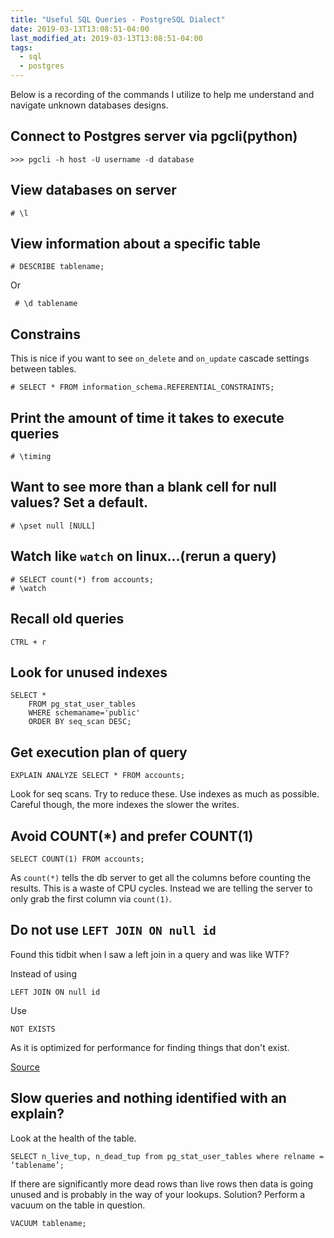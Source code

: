```yaml
---
title: "Useful SQL Queries - PostgreSQL Dialect"
date: 2019-03-13T13:08:51-04:00
last_modified_at: 2019-03-13T13:08:51-04:00
tags:
  - sql
  - postgres
---
```


Below is a recording of the commands I utilize to help me understand and navigate unknown databases designs.


## Connect to Postgres server via pgcli(python)

```
>>> pgcli -h host -U username -d database
```

## View databases on server

```
# \l
```

## View information about a specific table

```
# DESCRIBE tablename;
```

Or 

```
 # \d tablename
```

## Constrains

This is nice if you want to see `on_delete` and `on_update` cascade settings between tables.

```
# SELECT * FROM information_schema.REFERENTIAL_CONSTRAINTS;
```

## Print the amount of time it takes to execute queries

```
# \timing
```

## Want to see more than a blank cell for null values? Set a default.

```
# \pset null [NULL]
```

## Watch like `watch` on linux...(rerun a query)

```
# SELECT count(*) from accounts;
# \watch
```

## Recall old queries

```
CTRL + r
```

## Look for unused indexes

```
SELECT *
    FROM pg_stat_user_tables
    WHERE schemaname='public'
    ORDER BY seq_scan DESC;
```

## Get execution plan of query

```
EXPLAIN ANALYZE SELECT * FROM accounts;
```

Look for seq scans. Try to reduce these. Use indexes as much as possible. Careful though, the more indexes the slower the writes.

## Avoid COUNT(*) and prefer COUNT(1)

```
SELECT COUNT(1) FROM accounts;
```

As `count(*)` tells the db server to get all the columns before counting the results. This is a waste of CPU cycles. Instead we are telling the server to only grab the first column via `count(1)`.

## Do not use `LEFT JOIN ON null id`

Found this tidbit when I saw a left join in a query and was like WTF?

Instead of using 

```
LEFT JOIN ON null id
```

Use

```
NOT EXISTS
```

As it is optimized for performance for finding things that don't exist. 

[Source](https://marmelab.com/blog/2019/02/13/how-to-improve-postgres-performances.html) 

## Slow queries and nothing identified with an explain?

Look at the health of the table.

```
SELECT n_live_tup, n_dead_tup from pg_stat_user_tables where relname = ‘tablename’;
```

If there are significantly more dead rows than live rows then data is going unused and is probably in the way of your lookups. Solution? Perform a vacuum on the table in question.

```
VACUUM tablename;
```

